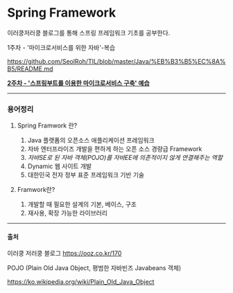 # Spring Framework

이러쿵저러쿵 블로그를 통해 스프링 프레임워크 기초를 공부한다.



1주차 - '마이크로서비스를 위한 자바'-복습

 https://github.com/SeolRoh/TIL/blob/master/Java/%EB%B3%B5%EC%8A%B5/README.md

**<u>2주차 - '스프링부트를 이용한 마이크로서비스 구축' 예습</u>**

---

### 용어정리

1. Spring Framwork 란? 

   1. Java 플랫폼의 오픈소스 애플리케이션 프레임워크
   2. 자바 엔터프라이즈 개발을 편하게 하는 오픈 소스 경량급 Framework
   3. *자바SE로 된 자바 객체(POJO)를 자바EE에 의존적이지 않게 연결해주는 역할*
   4. Dynamic 웹 사이트 개발 
   5. 대한민국 전자 정부 표준 프레임워크 기반 기술

2. Framwork란?

   1. 개발할 때 필요한 설계의 기본, 베이스, 구조
   2. 재사용, 확장 가능한 라이브러리

   



---

#### 출처

이러쿵 저러쿵 블로그 https://ooz.co.kr/170

POJO (Plain Old Java Object, 평범한 자바빈즈 Javabeans 객체) 

https://ko.wikipedia.org/wiki/Plain_Old_Java_Object



